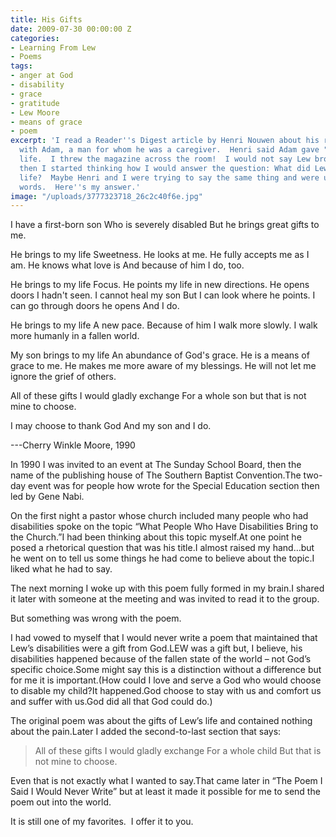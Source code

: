 ```yaml
---
title: His Gifts
date: 2009-07-30 00:00:00 Z
categories:
- Learning From Lew
- Poems
tags:
- anger at God
- disability
- grace
- gratitude
- Lew Moore
- means of grace
- poem
excerpt: 'I read a Reader''s Digest article by Henri Nouwen about his relationship
  with Adam, a man for whom he was a caregiver.  Henri said Adam gave "peace" to his
  life.  I threw the magazine across the room!  I would not say Lew brought me "peace."  So
  then I started thinking how I would answer the question: What did Lew bring to my
  life?  Maybe Henri and I were trying to say the same thing and were using different
  words.  Here''s my answer.'
image: "/uploads/3777323718_26c2c40f6e.jpg"
---
```


I have a first-born son
Who is severely disabled
But he brings great gifts to me.

He brings to my life
Sweetness.
He looks at me.
He fully accepts me as I am.
He knows what love is
And because of him
I do, too.

He brings to my life
Focus.
He points my life in new directions.
He opens doors I hadn't seen.
I cannot heal my son
But I can look where he points.
I can go through doors he opens
And I do.

He brings to my life
A new pace.
Because of him I walk more slowly.
I walk more humanly in a fallen world.

My son brings to my life
An abundance of God's grace.
He is a means of grace to me.
He makes me more aware of my blessings.
He will not let me ignore the grief of others.

All of these gifts I would gladly exchange
For a whole son
but that is not mine to choose.

I may choose to thank God
And my son
and I do.

---Cherry Winkle Moore, 1990

In 1990 I was invited to an event at The Sunday School Board, then the name of the publishing house of The Southern Baptist Convention.The two-day event was for people how wrote for the Special Education section then led by Gene Nabi.

On the first night a pastor whose church included many people who had disabilities spoke on the topic “What People Who Have Disabilities Bring to the Church.”I had been thinking about this topic myself.At one point he posed a rhetorical question that was his title.I almost raised my hand…but he went on to tell us some things he had come to believe about the topic.I liked what he had to say.

The next morning I woke up with this poem fully formed in my brain.I shared it later with someone at the meeting and was invited to read it to the group.

But something was wrong with the poem.

I had vowed to myself that I would never write a poem that maintained that Lew’s disabilities were a gift from God.LEW was a gift but, I believe, his disabilities happened because of the fallen state of the world – not God’s specific choice.Some might say this is a distinction without a difference but for me it is important.(How could I love and serve a God who would choose to disable my child?It happened.God choose to stay with us and comfort us and suffer with us.God did all that God could do.)

The original poem was about the gifts of Lew’s life and contained nothing about the pain.Later I added the second-to-last section that says:


<blockquote>All of these gifts I would gladly exchange
For a whole child
But that is not mine to choose.</blockquote>


Even that is not exactly what I wanted to say.That came later in “The Poem I Said I Would Never Write” but at least it made it possible for me to send the poem out into the world.

It is still one of my favorites.  I offer it to you.
